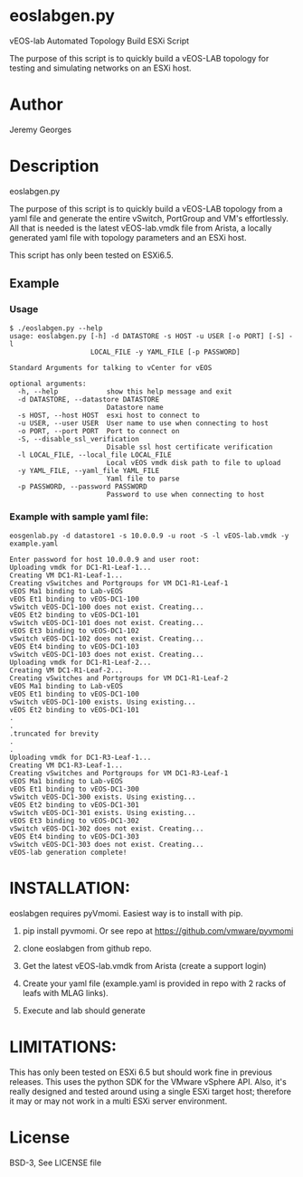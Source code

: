 # eoslabgen.py 
vEOS-lab Automated Topology Build ESXi Script 

The purpose of this script is to quickly build a vEOS-LAB topology for testing and simulating networks on an
ESXi host.


# Author
Jeremy Georges 

# Description
eoslabgen.py

The purpose of this script is to quickly build a vEOS-LAB topology from a yaml file and generate the entire vSwitch, PortGroup
and VM's effortlessly. All that is needed is the latest vEOS-lab.vmdk file from Arista, a locally generated yaml file with 
topology parameters and an ESXi host. 

This script has only been tested on ESXi6.5.



## Example

### Usage
```
$ ./eoslabgen.py --help
usage: eoslabgen.py [-h] -d DATASTORE -s HOST -u USER [-o PORT] [-S] -l
                    LOCAL_FILE -y YAML_FILE [-p PASSWORD]

Standard Arguments for talking to vCenter for vEOS

optional arguments:
  -h, --help            show this help message and exit
  -d DATASTORE, --datastore DATASTORE
                        Datastore name
  -s HOST, --host HOST  esxi host to connect to
  -u USER, --user USER  User name to use when connecting to host
  -o PORT, --port PORT  Port to connect on
  -S, --disable_ssl_verification
                        Disable ssl host certificate verification
  -l LOCAL_FILE, --local_file LOCAL_FILE
                        Local vEOS vmdk disk path to file to upload
  -y YAML_FILE, --yaml_file YAML_FILE
                        Yaml file to parse
  -p PASSWORD, --password PASSWORD
                        Password to use when connecting to host
```


### Example with sample yaml file: 
```
eosgenlab.py -d datastore1 -s 10.0.0.9 -u root -S -l vEOS-lab.vmdk -y example.yaml 
```

```
Enter password for host 10.0.0.9 and user root: 
Uploading vmdk for DC1-R1-Leaf-1...
Creating VM DC1-R1-Leaf-1...
Creating vSwitches and Portgroups for VM DC1-R1-Leaf-1
vEOS Ma1 binding to Lab-vEOS 
vEOS Et1 binding to vEOS-DC1-100 
vSwitch vEOS-DC1-100 does not exist. Creating...
vEOS Et2 binding to vEOS-DC1-101 
vSwitch vEOS-DC1-101 does not exist. Creating...
vEOS Et3 binding to vEOS-DC1-102 
vSwitch vEOS-DC1-102 does not exist. Creating...
vEOS Et4 binding to vEOS-DC1-103 
vSwitch vEOS-DC1-103 does not exist. Creating...
Uploading vmdk for DC1-R1-Leaf-2...
Creating VM DC1-R1-Leaf-2...
Creating vSwitches and Portgroups for VM DC1-R1-Leaf-2
vEOS Ma1 binding to Lab-vEOS 
vEOS Et1 binding to vEOS-DC1-100 
vSwitch vEOS-DC1-100 exists. Using existing...
vEOS Et2 binding to vEOS-DC1-101 
.
.
.truncated for brevity
.
.
Uploading vmdk for DC1-R3-Leaf-1...
Creating VM DC1-R3-Leaf-1...
Creating vSwitches and Portgroups for VM DC1-R3-Leaf-1
vEOS Ma1 binding to Lab-vEOS 
vEOS Et1 binding to vEOS-DC1-300 
vSwitch vEOS-DC1-300 exists. Using existing...
vEOS Et2 binding to vEOS-DC1-301 
vSwitch vEOS-DC1-301 exists. Using existing...
vEOS Et3 binding to vEOS-DC1-302 
vSwitch vEOS-DC1-302 does not exist. Creating...
vEOS Et4 binding to vEOS-DC1-303 
vSwitch vEOS-DC1-303 does not exist. Creating...
vEOS-lab generation complete!
```



# INSTALLATION:

eoslabgen requires pyVmomi. Easiest way is to install with pip.

1. pip install pyvmomi. Or see repo at https://github.com/vmware/pyvmomi 

2. clone eoslabgen from github repo.

3. Get the latest vEOS-lab.vmdk from Arista (create a support login)

4. Create your yaml file (example.yaml is provided in repo with 2 racks of leafs with MLAG links).

5. Execute and lab should generate



# LIMITATIONS:
This has only been tested on ESXi 6.5 but should work fine in previous releases. This uses the python SDK for the VMware vSphere API.
Also, it's really designed and tested around using a single ESXi target host; therefore it may or may not work in a multi ESXi server environment. 


License
=======
BSD-3, See LICENSE file
